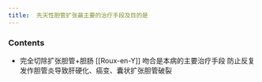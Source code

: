 ```yaml
---
title:  先天性胆管扩张最主要的治疗手段及目的是
--- 
```


### Contents
- 完全切除扩张胆管+胆肠 [[Roux-en-Y]] 吻合是本病的主要治疗手段
防止反复发作胆管炎导致肝硬化、癌变、囊状扩张胆管破裂

